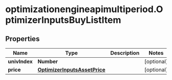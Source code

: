 # optimizationengineapimultiperiod.OptimizerInputsBuyListItem

## Properties

Name | Type | Description | Notes
------------ | ------------- | ------------- | -------------
**univIndex** | **Number** |  | [optional] 
**price** | [**OptimizerInputsAssetPrice**](OptimizerInputsAssetPrice.md) |  | [optional] 


